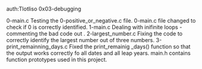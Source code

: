 auth:Tlotliso
0x03-debugging

0-main.c
Testing the 0-positive_or_negative.c file. 0-main.c file changed to check if 0 is correctly identified.
1-main.c
Dealing with inifinite loops - commenting the bad code out .
2-largest_number.c
Fixing the code to correctly identify the largest number out of three numbers.
3-print_remainning_days.c
Fixed the print_remainig _days() function so that the output works correctly fo all dates and all leap years.
main.h
contains function prototypes used in this project.
